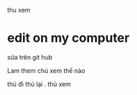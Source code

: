 thu xem


edit on my computer
=======
sửa trên git hub

Lam them chú xem thế nào

thủ đi thủ lại . thủ xem
